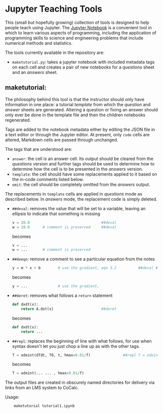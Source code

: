 # Jupyter Teaching Tools

This (small but hopefully growing) collection of tools is designed to help
people teach using Jupyter. The
[Jupyter Notebook](https://jupyter.org/)
is a convenient tool in
which to learn various aspects of programming, including the application of
programming skills to science and engineering problems that include
numerical methods and statistics.

The tools currently available in the repository are:

* `maketutorial.py`: takes a jupyter notebook with included metadata tags
  on each cell and creates a pair of new notebooks for a *questions* sheet
  and an *answers* sheet.


## maketutorial:

The philosophy behind this tool is that the instructor should only have
information in one place: a tutorial *template* from which the *question*
and *answer* sheets are generated. Altering a question or fixing an answer
should only ever be done in the template file and then the children notebooks
regenerated.

Tags are added to the notebook metadata either by editing the JSON file in a
text editor or through the Jupyter editor. At present, only `code` cells are
altered, Markdown cells are passed through unchanged.

The tags that are understood are:

* `answer`: the cell is an answer cell. Its output should be cleared from the
  *questions* version and further tags should be used to determine how to
  determine how the cell is to be presented in the *answers* version.
* `template`: the cell should have some replacements applied to it based on the
  in-code comments listed below.
* `omit`: the cell should be completely omitted from the *answers* output.

The replacements in `template` cells are applied in *questions* mode as described
below. In *answers* mode, the replacement code is simply deleted.

* `##deval`: removes the value that will be set to a variable, leaving an ellipsis to indicate that something is missing
    ```python
    v = 20.0                                 ##deval
    w = 10.0      # comment is preserved     ##deval
    ```
    becomes
    ```python
    v = ...
    w = ...       # comment is preserved
    ```

* `##deeqn`: remove a comment to see a particular equation from the notes
    ```python
    y = m * x + b        # use the gradient, eqn 3.2          ##deval ##deeqn
    ```
    becomes
    ```python
    y = ...              # use the gradient,
    ```

* `##deret`: removes what follows a `return` statement
    ```python
    def dxdt(x):
        return A.dot(x)                      ##deret
    ```
    becomes
    ```python
    def dxdt(x):
        return ...
    ```

* `##repl`: replaces the beginning of line with what follows, for use when
  syntax doesn't let you just chop a line up as with the other tags.
    ```python
    T = odeint(dTdt, T0, t, hmax=0.01/f)               ##repl T = odeint(... ... , hmax=0.01/f)
    ```
    becomes
    ```python
    T = odeint(... ... , hmax=0.01/f)
    ```

The output files are created in obscurely named directories for delivery via
links from an LMS system to CoCalc.

Usage:
```
    maketutorial tutorial1.ipynb
```
